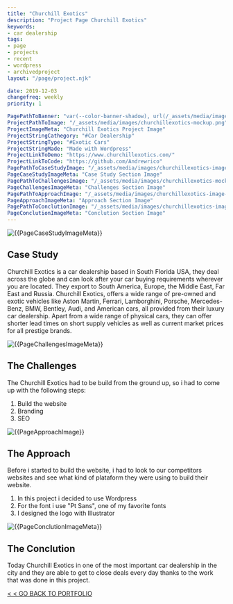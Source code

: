 ```yaml
---
title: "Churchill Exotics"
description: "Project Page Churchill Exotics"
keywords: 
- car dealership
tags: 
- page
- projects
- recent
- wordpress
- archivedproject
layout: "/page/project.njk"

date: 2019-12-03
changefreq: weekly
priority: 1

PagePathToBanner: "var(--color-banner-shadow), url(/_assets/media/images/churchillexotics-image-1.jpg)"
ProjectPathToImage: "/_assets/media/images/churchillexotics-mockup.png"
ProjectImageMeta: "Churchill Exotics Project Image"
ProjectStringCathegory: "#Car Dealership"
ProjectStringType: "#Exotic Cars"
ProjectStringMade: "Made with Wordpress"
ProjectLinkToDemo: "https://www.churchillexotics.com/"
ProjectLinkToCode: "https://github.com/Andrewrico"
PagePathToCaseStudyImage: "/_assets/media/images/churchillexotics-image-1.jpg"
PageCaseStudyImageMeta: "Case Study Section Image"
PagePathToChallengesImage: "/_assets/media/images/churchillexotics-mockup.png"
PageChallengesImageMeta: "Challenges Section Image"
PagePathToApproachImage: "/_assets/media/images/churchillexotics-image-3.png"
PageApproachImageMeta: "Approach Section Image"
PagePathToConclutionImage: "/_assets/media/images/churchillexotics-image-2.png"
PageConclutionImageMeta: "Conclution Section Image"
---
```


<!-- PROJECT PAGE 
================================ -->

<!-- Case Study
================================ -->
<img 
id="case-study-image" 
src="{{PagePathToCaseStudyImage}}" 
alt="{{PageCaseStudyImageMeta}}" 
title="{{PageCaseStudyImageMeta}}" />

<div class="overlay-left" id="case-study">

## Case Study 
Churchill Exotics is a car dealership based in South Florida USA, they deal across the globe and can look after your car buying requirements wherever you are located. They export to South America, Europe, the Middle East, Far East and Russia.
Churchill Exotics, offers a wide range of pre-owned and exotic vehicles like Aston Martin, Ferrari, Lamborghini, Porsche, Mercedes-Benz, BMW, Bentley, Audi, and American cars, all provided from their luxury car dealership. Apart from a wide range of physical cars, they can offer shorter lead times on short supply vehicles as well as current market prices for all prestige brands.

</div>

<!-- problem
================================ -->

<img 
id="challenges-image" 
src="{{PagePathToChallengesImage}}" 
alt="{{PageChallengesImageMeta}}" 
title="{{PageChallengesImageMeta}}" />

<div class="overlay-right" id="challenges">

## The Challenges 
The Churchill Exotics had to be build from the ground up, so i had to come up with the following steps:
1. Build the website
2. Branding
3. SEO

</div>

<!-- approch
================================ -->

<img 
id="approach-image" 
src="{{PagePathToApproachImage}}" 
alt="{{PageApproachImage}}" 
title="{{PageApproachImage}}" />

<div class="overlay-left" id="approach">

## The Approach
Before i started to build the website, i had to look to our competitors websites and see what kind of plataform they were using to build their website.
 1. In this project i decided to use Wordpress
 2. For the font i use "Pt Sans", one of my favorite fonts
 3. I designed the logo with Illustrator  

</div>


<!-- conclution
================================ -->

<img 
id="conclution-image" 
src="{{PagePathToConclutionImage}}" 
alt="{{PageConclutionImageMeta}}" 
title="{{PageConclutionImageMeta}}" />

<div class="overlay-right" id="conclution">

## The Conclution
Today Churchill Exotics in one of the most important car dealership in the city and they are able to get to close deals every day thanks to the work that was done in this project.

</div>

<a href="/portfolio">< < GO BACK TO PORTFOLIO</a>





